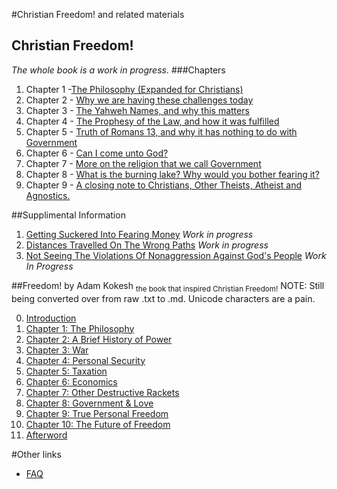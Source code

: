 #Christian Freedom! and related materials
## Christian Freedom! 
_The whole book is a work in progress._
###Chapters
 1. Chapter 1 -[The Philosophy (Expanded for Christians)](Books/ChristianFreedomByBrianWebb/Chapter01–ThePhilosophy_ExpandedForChristians.md)
 2. Chapter 2 - [Why we are having these challenges today]( Books/ChristianFreedomByBrianWebb/Chapter2–WhyWeAreHavingTheseChallengesToday.md)
 3. Chapter 3 - [The Yahweh Names, and why this matters]( Books/ChristianFreedomByBrianWebb/Chapter3–TheYahwehNamesAndWhyThisMatters.md)
 4. Chapter 4 - [The Prophesy of the Law, and how it was fulfilled](Books/ChristianFreedomByBrianWebb/Chapter4–TheProphesyOfTheLawAndHowItWasFulfilled.md)
 5. Chapter 5 - [Truth of Romans 13, and why it has nothing to do with Government](Books/ChristianFreedomByBrianWebb/Chapter5–TruthOfRomans13AndWhyItHasNothingToDoWithGovernment.md)
 6. Chapter 6 - [Can I come unto God?](Books/ChristianFreedomByBrianWebb/Chapter6–CanIComeUntoGod.md)
 7. Chapter 7 - [More on the religion that we call Government](Books/ChristianFreedomByBrianWebb/Chapter7–MoreOnTheReligionThatWeCallGovernment.md)
 8. Chapter 8 - [What is the burning lake? Why would you bother fearing it?](Books/ChristianFreedomByBrianWebb/Chapter8–WhatIsTheBurningLakeWhyWouldYouBotherFearingIt.md)
 9. Chapter 9 - [A closing note to Christians, Other Theists, Atheist and Agnostics.](Books/ChristianFreedomByBrianWebb/Chapter9–AClosingNoteToChristiansOtherTheistsAtheistAndAgnostics.md)

##Supplimental Information
 1. [Getting Suckered Into Fearing Money](Docs/GettingSuckeredIntoFearingMoney.md) _Work in progress_
 2. [Distances Travelled On The Wrong Paths](Docs/DistancesTravelledOnTheWrongPaths.md) _Work in progress_
 3. [Not Seeing The Violations Of Nonaggression Against God's People](Docs/NotSeeingTheViolationsOfNonaggressionAgainstGodsPeople.md) _Work In Progress_

##Freedom! by Adam Kokesh <sub>the book that inspired Christian Freedom!</sub>
NOTE: Still being converted over from raw .txt to .md. Unicode characters are a pain.

00. [Introduction](Books/Freedom-by-Adam-Kokesh/Freedom!%20by%20Adam%20Kokesh%20Introduction.md)
01. [Chapter 1: The Philosophy](Books/Freedom-by-Adam-Kokesh/Freedom!%20by%20Adam%20Kokesh%20Ch01.md)
02. [Chapter 2: A Brief History of Power](Books/Freedom-by-Adam-Kokesh/Freedom!%20by%20Adam%20Kokesh%20Ch02.md)
03. [Chapter 3: War](Books/Freedom-by-Adam-Kokesh/Freedom!%20by%20Adam%20Kokesh%20Ch03.md)
04. [Chapter 4: Personal Security](Books/Freedom-by-Adam-Kokesh/Freedom!%20by%20Adam%20Kokesh%20Ch04.md) 
05. [Chapter 5: Taxation](Books/Freedom-by-Adam-Kokesh/Freedom!%20by%20Adam%20Kokesh%20Ch05.md) 
06. [Chapter 6: Economics](Books/Freedom-by-Adam-Kokesh/Freedom!%20by%20Adam%20Kokesh%20Ch06.md) 
07. [Chapter 7: Other Destructive Rackets](Books/Freedom-by-Adam-Kokesh/Freedom!%20by%20Adam%20Kokesh%20Ch07.md) 
08. [Chapter 8: Government & Love](Books/Freedom-by-Adam-Kokesh/Freedom!%20by%20Adam%20Kokesh%20Ch08.md) 
09. [Chapter 9: True Personal Freedom](Books/Freedom-by-Adam-Kokesh/Freedom!%20by%20Adam%20Kokesh%20Ch09.md) 
10. [Chapter 10: The Future of Freedom](Books/Freedom-by-Adam-Kokesh/Freedom!%20by%20Adam%20Kokesh%20Ch10.md) 
11. [Afterword](Books/Freedom-by-Adam-Kokesh/Freedom!%20by%20Adam%20Kokesh%20Afterword.md) 

#Other links
* [FAQ](faq.md) 
